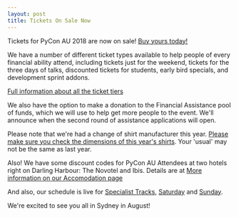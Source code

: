 ```yaml
---
layout: post
title: Tickets On Sale Now
---
```


Tickets for PyCon AU 2018 are now on sale! [Buy yours today!](/attend/tickets/)

We have a number of different ticket types available to help people of every financial ability attend, including tickets just for the weekend, tickets for the three days of talks, discounted tickets for students, early bird specials, and development sprint addons. 

[Full information about all the ticket tiers](/attend/ticket-tiers)

We also have the option to make a donation to the Financial Assistance pool of funds, which we will use to help get more people to the event. We'll announce when the second round of assistance applications will open. 

Please note that we're had a change of shirt manufacturer this year. [Please make sure you check the dimensions of this year's shirts](https://2018.pycon-au.org/attend/shirts). Your 'usual' may not be the same as last year.

Also! We have some discount codes for PyCon AU Attendees at two hotels right on Darling Harbour: The Novotel and Ibis. Details are at 
[More information on our Accomodation page](/attend/accomodation)

And also, our schedule is live for [Specialist Tracks](/schedule/friday), [Saturday](/schedule/saturday) and [Sunday](/schedule/sunday).

We're excited to see you all in Sydney in August!
